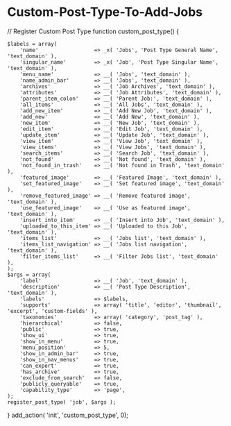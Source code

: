 # Custom-Post-Type-To-Add-Jobs
// Register Custom Post Type
function custom_post_type() {

    $labels = array(
        'name'                  => _x( 'Jobs', 'Post Type General Name', 'text_domain' ),
        'singular_name'         => _x( 'Job', 'Post Type Singular Name', 'text_domain' ),
        'menu_name'             => __( 'Jobs', 'text_domain' ),
        'name_admin_bar'        => __( 'Jobs', 'text_domain' ),
        'archives'              => __( 'Job Archives', 'text_domain' ),
        'attributes'            => __( 'Job Attributes', 'text_domain' ),
        'parent_item_colon'     => __( 'Parent Job:', 'text_domain' ),
        'all_items'             => __( 'All Jobs', 'text_domain' ),
        'add_new_item'          => __( 'Add New Job', 'text_domain' ),
        'add_new'               => __( 'Add New', 'text_domain' ),
        'new_item'              => __( 'New Job', 'text_domain' ),
        'edit_item'             => __( 'Edit Job', 'text_domain' ),
        'update_item'           => __( 'Update Job', 'text_domain' ),
        'view_item'             => __( 'View Job', 'text_domain' ),
        'view_items'            => __( 'View Jobs', 'text_domain' ),
        'search_items'          => __( 'Search Job', 'text_domain' ),
        'not_found'             => __( 'Not found', 'text_domain' ),
        'not_found_in_trash'    => __( 'Not found in Trash', 'text_domain' ),
        'featured_image'        => __( 'Featured Image', 'text_domain' ),
        'set_featured_image'    => __( 'Set featured image', 'text_domain' ),
        'remove_featured_image' => __( 'Remove featured image', 'text_domain' ),
        'use_featured_image'    => __( 'Use as featured image', 'text_domain' ),
        'insert_into_item'      => __( 'Insert into Job', 'text_domain' ),
        'uploaded_to_this_item' => __( 'Uploaded to this Job', 'text_domain' ),
        'items_list'            => __( 'Jobs list', 'text_domain' ),
        'items_list_navigation' => __( 'Jobs list navigation', 'text_domain' ),
        'filter_items_list'     => __( 'Filter Jobs list', 'text_domain' ),
    );
    $args = array(
        'label'                 => __( 'Job', 'text_domain' ),
        'description'           => __( 'Post Type Description', 'text_domain' ),
        'labels'                => $labels,
        'supports'              => array( 'title', 'editor', 'thumbnail', 'excerpt', 'custom-fields' ),
        'taxonomies'            => array( 'category', 'post_tag' ),
        'hierarchical'          => false,
        'public'                => true,
        'show_ui'               => true,
        'show_in_menu'          => true,
        'menu_position'         => 5,
        'show_in_admin_bar'     => true,
        'show_in_nav_menus'     => true,
        'can_export'            => true,
        'has_archive'           => true,
        'exclude_from_search'   => false,
        'publicly_queryable'    => true,
        'capability_type'       => 'page',
    );
    register_post_type( 'job', $args );

}
add_action( 'init', 'custom_post_type', 0);
